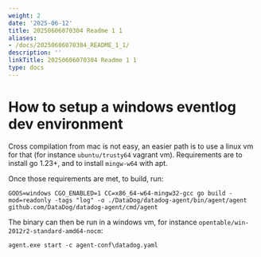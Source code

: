 ```yaml
---
weight: 2
date: '2025-06-12'
title: 20250606070304 Readme 1 1
aliases:
- /docs/20250606070304_README_1_1/
description: ''
linkTitle: 20250606070304 Readme 1 1
type: docs
---
```


# How to setup a windows eventlog dev environment

Cross compilation from mac is not easy, an easier path is to use a linux vm for that (for instance `ubuntu/trusty64` vagrant vm).
Requirements are to install go 1.23+, and to install `mingw-w64` with apt.

Once those requirements are met, to build, run:
```
GOOS=windows CGO_ENABLED=1 CC=x86_64-w64-mingw32-gcc go build -mod=readonly -tags "log" -o ./DataDog/datadog-agent/bin/agent/agent github.com/DataDog/datadog-agent/cmd/agent
```

The binary can then be run in a windows vm, for instance `opentable/win-2012r2-standard-amd64-nocm`:

```
agent.exe start -c agent-conf\datadog.yaml
```
